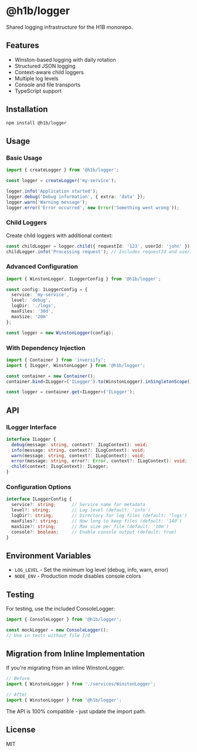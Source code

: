 # @h1b/logger

Shared logging infrastructure for the H1B monorepo.

## Features

- Winston-based logging with daily rotation
- Structured JSON logging
- Context-aware child loggers
- Multiple log levels
- Console and file transports
- TypeScript support

## Installation

```bash
npm install @h1b/logger
```

## Usage

### Basic Usage

```typescript
import { createLogger } from '@h1b/logger';

const logger = createLogger('my-service');

logger.info('Application started');
logger.debug('Debug information', { extra: 'data' });
logger.warn('Warning message');
logger.error('Error occurred', new Error('Something went wrong'));
```

### Child Loggers

Create child loggers with additional context:

```typescript
const childLogger = logger.child({ requestId: '123', userId: 'john' });
childLogger.info('Processing request'); // Includes requestId and userId
```

### Advanced Configuration

```typescript
import { WinstonLogger, ILoggerConfig } from '@h1b/logger';

const config: ILoggerConfig = {
  service: 'my-service',
  level: 'debug',
  logDir: './logs',
  maxFiles: '30d',
  maxSize: '20m'
};

const logger = new WinstonLogger(config);
```

### With Dependency Injection

```typescript
import { Container } from 'inversify';
import { ILogger, WinstonLogger } from '@h1b/logger';

const container = new Container();
container.bind<ILogger>('ILogger').to(WinstonLogger).inSingletonScope();

const logger = container.get<ILogger>('ILogger');
```

## API

### ILogger Interface

```typescript
interface ILogger {
  debug(message: string, context?: ILogContext): void;
  info(message: string, context?: ILogContext): void;
  warn(message: string, context?: ILogContext): void;
  error(message: string, error?: Error, context?: ILogContext): void;
  child(context: ILogContext): ILogger;
}
```

### Configuration Options

```typescript
interface ILoggerConfig {
  service?: string;      // Service name for metadata
  level?: string;        // Log level (default: 'info')
  logDir?: string;       // Directory for log files (default: 'logs')
  maxFiles?: string;     // How long to keep files (default: '14d')
  maxSize?: string;      // Max size per file (default: '10m')
  console?: boolean;     // Enable console output (default: true)
}
```

## Environment Variables

- `LOG_LEVEL` - Set the minimum log level (debug, info, warn, error)
- `NODE_ENV` - Production mode disables console colors

## Testing

For testing, use the included ConsoleLogger:

```typescript
import { ConsoleLogger } from '@h1b/logger';

const mockLogger = new ConsoleLogger();
// Use in tests without file I/O
```

## Migration from Inline Implementation

If you're migrating from an inline WinstonLogger:

```typescript
// Before
import { WinstonLogger } from './services/WinstonLogger';

// After
import { WinstonLogger } from '@h1b/logger';
```

The API is 100% compatible - just update the import path.

## License

MIT